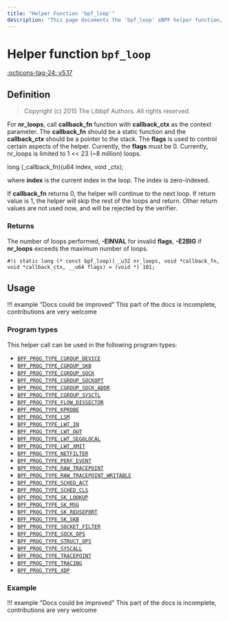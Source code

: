 ```yaml
---
title: "Helper Function 'bpf_loop'"
description: "This page documents the 'bpf_loop' eBPF helper function, including its definition, usage, program types that can use it, and examples."
---
```

# Helper function `bpf_loop`

<!-- [FEATURE_TAG](bpf_loop) -->
[:octicons-tag-24: v5.17](https://github.com/torvalds/linux/commit/e6f2dd0f80674e9d5960337b3e9c2a242441b326)
<!-- [/FEATURE_TAG] -->

## Definition

> Copyright (c) 2015 The Libbpf Authors. All rights reserved.


<!-- [HELPER_FUNC_DEF] -->
For **nr_loops**, call **callback_fn** function with **callback_ctx** as the context parameter. The **callback_fn** should be a static function and the **callback_ctx** should be a pointer to the stack. The **flags** is used to control certain aspects of the helper. Currently, the **flags** must be 0. Currently, nr_loops is limited to 1 << 23 (~8 million) loops.

long (\_callback_fn)(u64 index, void \_ctx);

where **index** is the current index in the loop. The index is zero-indexed.

If **callback_fn** returns 0, the helper will continue to the next loop. If return value is 1, the helper will skip the rest of the loops and return. Other return values are not used now, and will be rejected by the verifier.



### Returns

The number of loops performed, **-EINVAL** for invalid **flags**, **-E2BIG** if **nr_loops** exceeds the maximum number of loops.

`#!c static long (* const bpf_loop)(__u32 nr_loops, void *callback_fn, void *callback_ctx, __u64 flags) = (void *) 181;`
<!-- [/HELPER_FUNC_DEF] -->

## Usage

!!! example "Docs could be improved"
    This part of the docs is incomplete, contributions are very welcome

### Program types

This helper call can be used in the following program types:

<!-- DO NOT EDIT MANUALLY -->
<!-- [HELPER_FUNC_PROG_REF] -->
 * [`BPF_PROG_TYPE_CGROUP_DEVICE`](../program-type/BPF_PROG_TYPE_CGROUP_DEVICE.md)
 * [`BPF_PROG_TYPE_CGROUP_SKB`](../program-type/BPF_PROG_TYPE_CGROUP_SKB.md)
 * [`BPF_PROG_TYPE_CGROUP_SOCK`](../program-type/BPF_PROG_TYPE_CGROUP_SOCK.md)
 * [`BPF_PROG_TYPE_CGROUP_SOCKOPT`](../program-type/BPF_PROG_TYPE_CGROUP_SOCKOPT.md)
 * [`BPF_PROG_TYPE_CGROUP_SOCK_ADDR`](../program-type/BPF_PROG_TYPE_CGROUP_SOCK_ADDR.md)
 * [`BPF_PROG_TYPE_CGROUP_SYSCTL`](../program-type/BPF_PROG_TYPE_CGROUP_SYSCTL.md)
 * [`BPF_PROG_TYPE_FLOW_DISSECTOR`](../program-type/BPF_PROG_TYPE_FLOW_DISSECTOR.md)
 * [`BPF_PROG_TYPE_KPROBE`](../program-type/BPF_PROG_TYPE_KPROBE.md)
 * [`BPF_PROG_TYPE_LSM`](../program-type/BPF_PROG_TYPE_LSM.md)
 * [`BPF_PROG_TYPE_LWT_IN`](../program-type/BPF_PROG_TYPE_LWT_IN.md)
 * [`BPF_PROG_TYPE_LWT_OUT`](../program-type/BPF_PROG_TYPE_LWT_OUT.md)
 * [`BPF_PROG_TYPE_LWT_SEG6LOCAL`](../program-type/BPF_PROG_TYPE_LWT_SEG6LOCAL.md)
 * [`BPF_PROG_TYPE_LWT_XMIT`](../program-type/BPF_PROG_TYPE_LWT_XMIT.md)
 * [`BPF_PROG_TYPE_NETFILTER`](../program-type/BPF_PROG_TYPE_NETFILTER.md)
 * [`BPF_PROG_TYPE_PERF_EVENT`](../program-type/BPF_PROG_TYPE_PERF_EVENT.md)
 * [`BPF_PROG_TYPE_RAW_TRACEPOINT`](../program-type/BPF_PROG_TYPE_RAW_TRACEPOINT.md)
 * [`BPF_PROG_TYPE_RAW_TRACEPOINT_WRITABLE`](../program-type/BPF_PROG_TYPE_RAW_TRACEPOINT_WRITABLE.md)
 * [`BPF_PROG_TYPE_SCHED_ACT`](../program-type/BPF_PROG_TYPE_SCHED_ACT.md)
 * [`BPF_PROG_TYPE_SCHED_CLS`](../program-type/BPF_PROG_TYPE_SCHED_CLS.md)
 * [`BPF_PROG_TYPE_SK_LOOKUP`](../program-type/BPF_PROG_TYPE_SK_LOOKUP.md)
 * [`BPF_PROG_TYPE_SK_MSG`](../program-type/BPF_PROG_TYPE_SK_MSG.md)
 * [`BPF_PROG_TYPE_SK_REUSEPORT`](../program-type/BPF_PROG_TYPE_SK_REUSEPORT.md)
 * [`BPF_PROG_TYPE_SK_SKB`](../program-type/BPF_PROG_TYPE_SK_SKB.md)
 * [`BPF_PROG_TYPE_SOCKET_FILTER`](../program-type/BPF_PROG_TYPE_SOCKET_FILTER.md)
 * [`BPF_PROG_TYPE_SOCK_OPS`](../program-type/BPF_PROG_TYPE_SOCK_OPS.md)
 * [`BPF_PROG_TYPE_STRUCT_OPS`](../program-type/BPF_PROG_TYPE_STRUCT_OPS.md)
 * [`BPF_PROG_TYPE_SYSCALL`](../program-type/BPF_PROG_TYPE_SYSCALL.md)
 * [`BPF_PROG_TYPE_TRACEPOINT`](../program-type/BPF_PROG_TYPE_TRACEPOINT.md)
 * [`BPF_PROG_TYPE_TRACING`](../program-type/BPF_PROG_TYPE_TRACING.md)
 * [`BPF_PROG_TYPE_XDP`](../program-type/BPF_PROG_TYPE_XDP.md)
<!-- [/HELPER_FUNC_PROG_REF] -->

### Example

!!! example "Docs could be improved"
    This part of the docs is incomplete, contributions are very welcome
